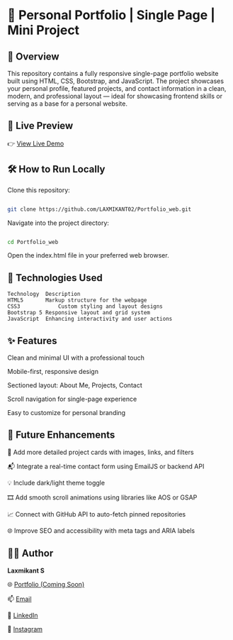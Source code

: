 # 🎨 Personal Portfolio | Single Page | Mini Project
## 📌 Overview
This repository contains a fully responsive single-page portfolio website built using HTML, CSS, Bootstrap, and JavaScript. The project showcases your personal profile, featured projects, and contact information in a clean, modern, and professional layout — ideal for showcasing frontend skills or serving as a base for a personal website.

## 🚀 Live Preview
👉 [View Live Demo](https://laxmikant02.github.io/Portfolio_web)

## 🛠️ How to Run Locally
Clone this repository:

```bash

git clone https://github.com/LAXMIKANT02/Portfolio_web.git
```
Navigate into the project directory:

```bash

cd Portfolio_web
```
Open the index.html file in your preferred web browser.

## 🧰 Technologies Used
```
Technology	Description
HTML5    	Markup structure for the webpage
CSS3	        Custom styling and layout designs
Bootstrap 5	Responsive layout and grid system
JavaScript	Enhancing interactivity and user actions
```
## ✨ Features
Clean and minimal UI with a professional touch

Mobile-first, responsive design

Sectioned layout: About Me, Projects, Contact

Scroll navigation for single-page experience

Easy to customize for personal branding

## 🔮 Future Enhancements
🎯 Add more detailed project cards with images, links, and filters

📬 Integrate a real-time contact form using EmailJS or backend API

💡 Include dark/light theme toggle

🎞️ Add smooth scroll animations using libraries like AOS or GSAP

📈 Connect with GitHub API to auto-fetch pinned repositories

🌐 Improve SEO and accessibility with meta tags and ARIA labels


## 👨‍💻 Author
**Laxmikant S**

🌐 [Portfolio (Coming Soon)](https://your-portfolio-link.com)

📫 [Email](mailto:laxmikantdadagi@gmail.com)  

🔗 [LinkedIn](https://www.linkedin.com/in/laxmikant-dadagi-b559b332a)  

📸 [Instagram](https://instagram.com/dadagi_huduga_02)


